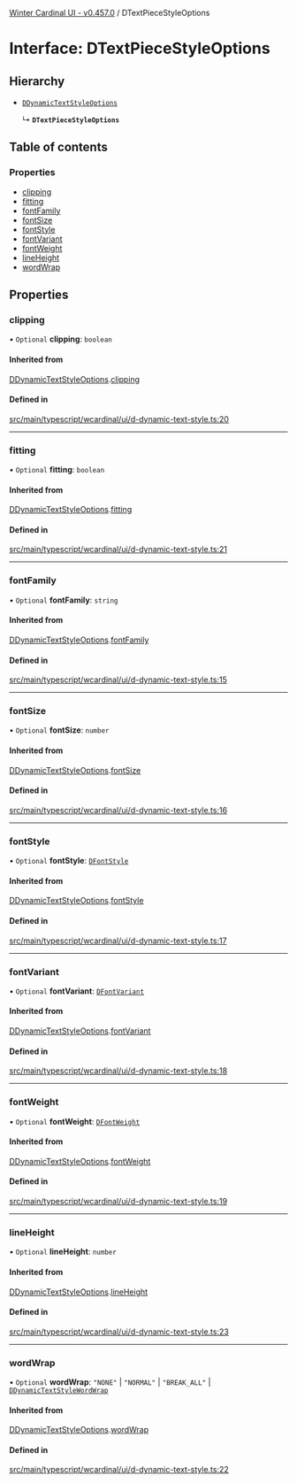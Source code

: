 [Winter Cardinal UI - v0.457.0](../index.md) / DTextPieceStyleOptions

# Interface: DTextPieceStyleOptions

## Hierarchy

- [`DDynamicTextStyleOptions`](DDynamicTextStyleOptions.md)

  ↳ **`DTextPieceStyleOptions`**

## Table of contents

### Properties

- [clipping](DTextPieceStyleOptions.md#clipping)
- [fitting](DTextPieceStyleOptions.md#fitting)
- [fontFamily](DTextPieceStyleOptions.md#fontfamily)
- [fontSize](DTextPieceStyleOptions.md#fontsize)
- [fontStyle](DTextPieceStyleOptions.md#fontstyle)
- [fontVariant](DTextPieceStyleOptions.md#fontvariant)
- [fontWeight](DTextPieceStyleOptions.md#fontweight)
- [lineHeight](DTextPieceStyleOptions.md#lineheight)
- [wordWrap](DTextPieceStyleOptions.md#wordwrap)

## Properties

### clipping

• `Optional` **clipping**: `boolean`

#### Inherited from

[DDynamicTextStyleOptions](DDynamicTextStyleOptions.md).[clipping](DDynamicTextStyleOptions.md#clipping)

#### Defined in

[src/main/typescript/wcardinal/ui/d-dynamic-text-style.ts:20](https://github.com/winter-cardinal/winter-cardinal-ui/blob/v0.457.0/src/main/typescript/wcardinal/ui/d-dynamic-text-style.ts#L20)

___

### fitting

• `Optional` **fitting**: `boolean`

#### Inherited from

[DDynamicTextStyleOptions](DDynamicTextStyleOptions.md).[fitting](DDynamicTextStyleOptions.md#fitting)

#### Defined in

[src/main/typescript/wcardinal/ui/d-dynamic-text-style.ts:21](https://github.com/winter-cardinal/winter-cardinal-ui/blob/v0.457.0/src/main/typescript/wcardinal/ui/d-dynamic-text-style.ts#L21)

___

### fontFamily

• `Optional` **fontFamily**: `string`

#### Inherited from

[DDynamicTextStyleOptions](DDynamicTextStyleOptions.md).[fontFamily](DDynamicTextStyleOptions.md#fontfamily)

#### Defined in

[src/main/typescript/wcardinal/ui/d-dynamic-text-style.ts:15](https://github.com/winter-cardinal/winter-cardinal-ui/blob/v0.457.0/src/main/typescript/wcardinal/ui/d-dynamic-text-style.ts#L15)

___

### fontSize

• `Optional` **fontSize**: `number`

#### Inherited from

[DDynamicTextStyleOptions](DDynamicTextStyleOptions.md).[fontSize](DDynamicTextStyleOptions.md#fontsize)

#### Defined in

[src/main/typescript/wcardinal/ui/d-dynamic-text-style.ts:16](https://github.com/winter-cardinal/winter-cardinal-ui/blob/v0.457.0/src/main/typescript/wcardinal/ui/d-dynamic-text-style.ts#L16)

___

### fontStyle

• `Optional` **fontStyle**: [`DFontStyle`](../index.md#dfontstyle)

#### Inherited from

[DDynamicTextStyleOptions](DDynamicTextStyleOptions.md).[fontStyle](DDynamicTextStyleOptions.md#fontstyle)

#### Defined in

[src/main/typescript/wcardinal/ui/d-dynamic-text-style.ts:17](https://github.com/winter-cardinal/winter-cardinal-ui/blob/v0.457.0/src/main/typescript/wcardinal/ui/d-dynamic-text-style.ts#L17)

___

### fontVariant

• `Optional` **fontVariant**: [`DFontVariant`](../index.md#dfontvariant)

#### Inherited from

[DDynamicTextStyleOptions](DDynamicTextStyleOptions.md).[fontVariant](DDynamicTextStyleOptions.md#fontvariant)

#### Defined in

[src/main/typescript/wcardinal/ui/d-dynamic-text-style.ts:18](https://github.com/winter-cardinal/winter-cardinal-ui/blob/v0.457.0/src/main/typescript/wcardinal/ui/d-dynamic-text-style.ts#L18)

___

### fontWeight

• `Optional` **fontWeight**: [`DFontWeight`](../index.md#dfontweight)

#### Inherited from

[DDynamicTextStyleOptions](DDynamicTextStyleOptions.md).[fontWeight](DDynamicTextStyleOptions.md#fontweight)

#### Defined in

[src/main/typescript/wcardinal/ui/d-dynamic-text-style.ts:19](https://github.com/winter-cardinal/winter-cardinal-ui/blob/v0.457.0/src/main/typescript/wcardinal/ui/d-dynamic-text-style.ts#L19)

___

### lineHeight

• `Optional` **lineHeight**: `number`

#### Inherited from

[DDynamicTextStyleOptions](DDynamicTextStyleOptions.md).[lineHeight](DDynamicTextStyleOptions.md#lineheight)

#### Defined in

[src/main/typescript/wcardinal/ui/d-dynamic-text-style.ts:23](https://github.com/winter-cardinal/winter-cardinal-ui/blob/v0.457.0/src/main/typescript/wcardinal/ui/d-dynamic-text-style.ts#L23)

___

### wordWrap

• `Optional` **wordWrap**: ``"NONE"`` \| ``"NORMAL"`` \| ``"BREAK_ALL"`` \| [`DDynamicTextStyleWordWrap`](../index.md#ddynamictextstylewordwrap)

#### Inherited from

[DDynamicTextStyleOptions](DDynamicTextStyleOptions.md).[wordWrap](DDynamicTextStyleOptions.md#wordwrap)

#### Defined in

[src/main/typescript/wcardinal/ui/d-dynamic-text-style.ts:22](https://github.com/winter-cardinal/winter-cardinal-ui/blob/v0.457.0/src/main/typescript/wcardinal/ui/d-dynamic-text-style.ts#L22)
